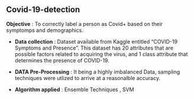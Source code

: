 ## Covid-19-detection

**Objective** : To correctly label a person as Covid+ based on their symptomps and demographics.

* **Data collection** : Dataset available from Kaggle entitled
                        “COVID-19 Symptoms and Presence”. This dataset has 20 attributes that are possible
                        factors related to acquiring the virus, and 1 class attribute that determines the presence of
                        COVID-19.
* **DATA Pre-Processing** : It being a highly imbalanced Data, sampling techniques were utlized to arrive at a reasonalble accuracy.

* **Algorithm applied** : Ensemble Techniques , SVM 
